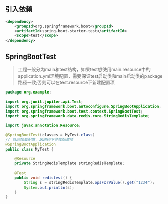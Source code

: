 
## 引入依赖

```xml
<dependency>
    <groupId>org.springframework.boot</groupId>
    <artifactId>spring-boot-starter-test</artifactId>
    <scope>test</scope>
</dependency>
```


## SpringBootTest

> 工程一般分为main和test结构，如果test想使用main.resource中的application.yml环境配置，需要保证test启动类和main启动类的package路径一致;否则可以在test.resource下新建配置项

```java
package org.example;  
  
import org.junit.jupiter.api.Test;  
import org.springframework.boot.autoconfigure.SpringBootApplication;  
import org.springframework.boot.test.context.SpringBootTest;  
import org.springframework.data.redis.core.StringRedisTemplate;  
  
import javax.annotation.Resource;  

@SpringBootTest(classes = MyTest.class)  
// 自动加载配置，从路径下寻找配置项
@SpringBootApplication  
public class MyTest {  
  
    @Resource  
    private StringRedisTemplate stringRedisTemplate;  
    
    @Test  
    public void redistest() {  
        String s = stringRedisTemplate.opsForValue().get("1234");  
        System.out.println(s);  
    }  
}
```
